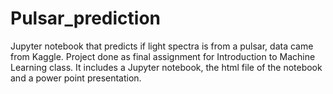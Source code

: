 # Pulsar_prediction
Jupyter notebook that predicts if light spectra is from a pulsar, data came from Kaggle. 
Project done as final assignment for Introduction to Machine Learning class. 
It includes a Jupyter notebook, the html file of the notebook and a power point presentation. 
